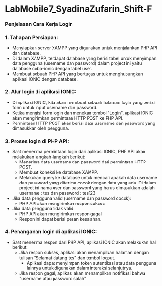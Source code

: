 # LabMobile7_SyadinaZufarin_Shift-F

### Penjelasan Cara Kerja Login 

### 1. Tahapan Persiapan:
   - Menyiapkan server XAMPP yang digunakan untuk menjalankan PHP API dan database.
   - Di dalam XAMPP, terdapat database yang berisi tabel untuk menyimpan data pengguna (username dan password) dalam project ini yaitu database coba-ionic dengan tabel user.
   - Membuat sebuah PHP API yang bertugas untuk menghubungkan aplikasi IONIC dengan database.

### 2. Alur login di aplikasi IONIC:
   - Di aplikasi IONIC, kita akan membuat sebuah halaman login yang berisi form untuk input username dan password.
   - Ketika mengisi form login dan menekan tombol "Login", aplikasi IONIC akan mengirimkan permintaan HTTP POST ke PHP API.
   - Permintaan HTTP POST akan berisi data username dan password yang dimasukkan oleh pengguna.

### 3. Proses login di PHP API:
   - Saat menerima permintaan login dari aplikasi IONIC, PHP API akan melakukan langkah-langkah berikut:
     - Menerima data username dan password dari permintaan HTTP POST.
     - Membuat koneksi ke database XAMPP.
     - Melakukan query ke database untuk mencari apakah data username dan password yang diterima cocok dengan data yang ada. Di dalam project ini nama user dan password yang harus dimasukkan adalah username : tes dan password : tes123
   - Jika data pengguna valid (username dan password cocok):
     - PHP API akan mengirimkan respon sukses 
   - Jika data pengguna tidak valid:
     - PHP API akan mengirimkan respon gagal 
     - Respon ini dapat berisi pesan kesalahan.
       
### 4. Penanganan login di aplikasi IONIC:
   - Saat menerima respon dari PHP API, aplikasi IONIC akan melakukan hal berikut:
     - Jika respon sukses, aplikasi akan menampilkan halaman dengan tulisan "Selamat datang tes" dan tombol logout.
       - Aplikasi dapat menyimpan token autentikasi atau data pengguna lainnya untuk digunakan dalam interaksi selanjutnya.
     - Jika respon gagal, aplikasi akan menampilkan notifikasi bahwa "username atau password salah"

